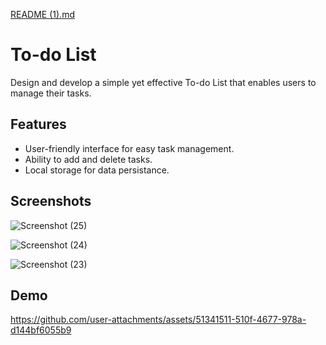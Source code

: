 

[README (1).md](https://github.com/user-attachments/files/16563852/README.1.md)
# To-do List

Design and develop a simple yet effective To-do List that enables users to manage their tasks.
## Features

- User-friendly interface for easy task management.
- Ability to add and delete tasks.
- Local storage for data persistance. 


## Screenshots

![Screenshot (25)](https://github.com/user-attachments/assets/bddf1e44-01c2-448f-903e-0d971b760ac1)

![Screenshot (24)](https://github.com/user-attachments/assets/0d453d88-7ed0-4945-a26a-471bbf31da70)

![Screenshot (23)](https://github.com/user-attachments/assets/155d0a63-a497-4d38-8021-95f401d252e0)



## Demo

https://github.com/user-attachments/assets/51341511-510f-4677-978a-d144bf6055b9
